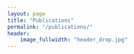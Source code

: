 ```yaml
---
layout: page
title: "Publications"
permalink: "/publications/"
header:
    image_fullwidth: "header_drop.jpg"
---
```

